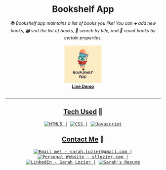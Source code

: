 <!-- Title -->
<h1 align="center">Bookshelf App</h1>
<p align="center">
<i>📚 Bookshelf app maintains a list of books you like! You can ➕ add new books, 🗃 sort the list of books, 🔎 search by title, and 🧮 count books by certain properties.</i><br/>
<br/>
<img width="120" src="images/bookshelf_app.png"/>
 <br/>
  <b><a href="https://sllozier.github.io/guessing-game/" target="_blank">Live Demo</a></b>
  <br/><br/>
  </p>

---

<h2 align="center"><u>Tech Used</u> 🧰</h2>

<!-- Tech Stack -->
<p align="center">
<kbd>
<a href="https://developer.mozilla.org/en-US/docs/Glossary/HTML5">
    <img alt="HTML5" src="https://img.shields.io/static/v1?label=&message=HTML5&color=E34F26&logo=html5&logoColor=FFFFFF" />
  </a> | <a href="https://developer.mozilla.org/en-US/docs/Web/CSS">
    <img alt="CSS" src="https://img.shields.io/static/v1?label=&message=CSS3&color=1572B6&logo=CSS3&logoColor=FFFFFF" />
  </a> | <a href="https://www.javascript.com/">
    <img alt="Javascript" src="https://img.shields.io/static/v1?label=&message=JavaScript&color=F7DF1E&logo=javascript&logoColor=FFFFFF" />
  </a>
  
  </kbd>
</p>


<h2 align="center"><u>Contact Me</u> 🦄</h2>
<!-- Contact Me -->
<p align="center">
<kbd>
<a href="mailto:sarah.lozier@gmail.com">
    <img alt="Email me! - sarah.lozier@gmail.com" src="https://img.shields.io/badge/-sarah.lozier@com-D14836?style=flat&logo=gmail&logoColor=white" />
  </a> | <a href="https://www.sllozier/">
    <img alt="Personal Website - sllozier.com" src="https://img.shields.io/badge/-sllozier.com-a75fff?style=flat&logo=aboutdotme&logoColor=white" />
  </a> | <a href="https://www.linkedin.com/in/sarah-l-lozier/">
    <img alt="LinkedIn - Sarah Lozier" src="https://img.shields.io/badge/-Sarah_Lozier-0072b1?style=flat&logo=linkedin&logoColor=white" />
  </a> | <a href="https://github.com/sllozier/resume/raw/main/sarah_lozier_resume%20.pdf">
    <img alt="Sarah's Resume" src="https://img.shields.io/badge/-Sarah's_Resume-00D0B1?style=flat&logo=pinboard&logoColor=white" />
  </a>
  </kbd>
</p>

